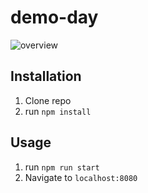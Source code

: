 # demo-day
![overview](https://user-images.githubusercontent.com/68411050/112741794-a00b8100-8f56-11eb-8025-418424e5ee89.png)


## Installation

1. Clone repo
2. run `npm install`

## Usage

1. run `npm run start`
2. Navigate to `localhost:8080`
